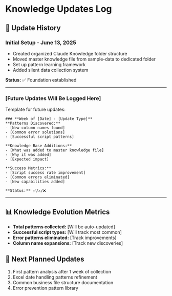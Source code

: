 # Knowledge Updates Log

## 📅 Update History

### **Initial Setup - June 13, 2025**
- Created organized Claude Knowledge folder structure
- Moved master knowledge file from sample-data to dedicated folder
- Set up pattern learning framework
- Added silent data collection system

**Status:** ✅ Foundation established

---

### **[Future Updates Will Be Logged Here]**

Template for future updates:
```
### **Week of [Date] - [Update Type]**
**Patterns Discovered:**
- [New column names found]
- [Common error solutions]
- [Successful script patterns]

**Knowledge Base Additions:**
- [What was added to master knowledge file]
- [Why it was added]
- [Expected impact]

**Success Metrics:**
- [Script success rate improvement]
- [Common errors eliminated]
- [New capabilities added]

**Status:** ✅/⚠️/❌
```

---

## 📊 Knowledge Evolution Metrics
- **Total patterns collected:** [Will be auto-updated]
- **Successful script types:** [Will track most common]
- **Error patterns eliminated:** [Track improvements]
- **Column name expansions:** [Track new discoveries]

## 🎯 Next Planned Updates
1. First pattern analysis after 1 week of collection
2. Excel date handling patterns refinement
3. Common business file structure documentation
4. Error prevention pattern library 